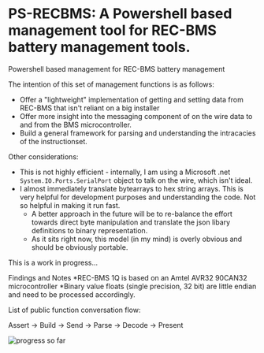# PS-RECBMS: A Powershell based management tool for REC-BMS battery management tools.
Powershell based management for REC-BMS battery management

The intention of this set of management functions is as follows:

* Offer a "lightweight" implementation of getting and setting data from REC-BMS that isn't reliant on a big installer
* Offer more insight into the messaging component of on the wire data to and from the BMS microcontroller.
* Build a general framework for parsing and understanding the intracacies of the instructionset.

Other considerations:
* This is not highly efficient - internally, I am using a Microsoft .net ```System.IO.Ports.SerialPort``` object to talk on the wire, which isn't ideal.
* I almost immediately translate bytearrays to hex string arrays. This is very helpful for development purposes and understanding the code. Not so helpful in making it run fast.
  * A better approach in the future will be to re-balance the effort towards direct byte manipulation and translate the json libary definitions to binary representation.
  * As it sits right now, this model (in my mind) is overly obvious and should be obviously portable.

This is a work in progress...


Findings and Notes
*REC-BMS 1Q is based on an Amtel AVR32 90CAN32 microcontroller
*Binary value floats (single precision, 32 bit) are little endian and need to be processed accordingly.


List of public function conversation flow:


Assert -> Build -> Send -> Parse -> Decode -> Present




![progress so far](https://raw.githubusercontent.com/aaronsb/ps-recbms/master/images/recbms.gif)
